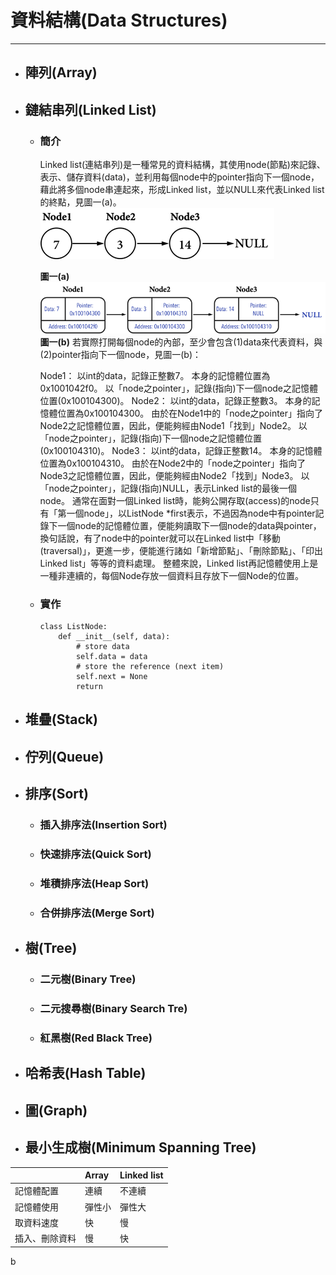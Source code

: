 # 資料結構(Data Structures)
---

+ ## 陣列(Array)
+ ## 鏈結串列(Linked List)
  + ### 簡介
    Linked list(連結串列)是一種常見的資料結構，其使用node(節點)來記錄、表示、儲存資料(data)，並利用每個node中的pointer指向下一個node，藉此將多個node串連起來，形成Linked list，並以NULL來代表Linked list的終點，見圖一(a)。
    ![](../Image/Linked%20list_0.png)

    **圖一(a)**
    ![](../Image/Linked%20list_1.png)
    **圖一(b)**
    若實際打開每個node的內部，至少會包含(1)data來代表資料，與(2)pointer指向下一個node，見圖一(b)：

    Node1：
    以int的data，記錄正整數7。
    本身的記憶體位置為0x1001042f0。
    以「node之pointer」，記錄(指向)下一個node之記憶體位置(0x100104300)。
    Node2：
    以int的data，記錄正整數3。
    本身的記憶體位置為0x100104300。
    由於在Node1中的「node之pointer」指向了Node2之記憶體位置，因此，便能夠經由Node1「找到」Node2。
    以「node之pointer」，記錄(指向)下一個node之記憶體位置(0x100104310)。
    Node3：
    以int的data，記錄正整數14。
    本身的記憶體位置為0x100104310。
    由於在Node2中的「node之pointer」指向了Node3之記憶體位置，因此，便能夠經由Node2「找到」Node3。
    以「node之pointer」，記錄(指向)NULL，表示Linked list的最後一個node。
    通常在面對一個Linked list時，能夠公開存取(access)的node只有「第一個node」，以ListNode *first表示，不過因為node中有pointer記錄下一個node的記憶體位置，便能夠讀取下一個node的data與pointer，換句話說，有了node中的pointer就可以在Linked list中「移動(traversal)」，更進一步，便能進行諸如「新增節點」、「刪除節點」、「印出Linked list」等等的資料處理。
    整體來說，Linked list再記憶體使用上是一種非連續的，每個Node存放一個資料且存放下一個Node的位置。     
  + ### 實作
    ```pyhon
    class ListNode:
        def __init__(self, data): 
            # store data
            self.data = data
            # store the reference (next item)
            self.next = None
            return    
    ```
+ ## 堆疊(Stack)
+ ## 佇列(Queue)
+ ## 排序(Sort)
  + ### 插入排序法(Insertion Sort)
  + ### 快速排序法(Quick Sort)
  + ### 堆積排序法(Heap Sort)
  + ### 合併排序法(Merge Sort)
+ ## 樹(Tree)
  + ### 二元樹(Binary Tree)
  + ### 二元搜尋樹(Binary Search Tre)
  + ### 紅黑樹(Red Black Tree)
+ ## 哈希表(Hash Table)
+ ## 圖(Graph)
+ ## 最小生成樹(Minimum Spanning Tree)


||Array|Linked list|
|:-|:-|:-
|記憶體配置|連續|不連續|
|記憶體使用|彈性小|彈性大|
|取資料速度|快|慢|
|插入、刪除資料|慢|快|
b